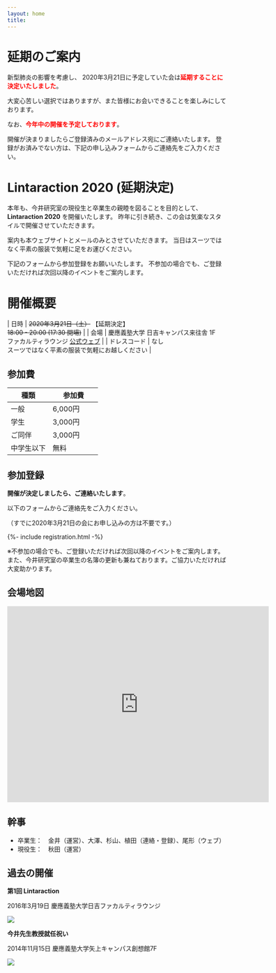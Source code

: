 ```yaml
---
layout: home
title:
---
```


# 延期のご案内

新型肺炎の影響を考慮し、
2020年3月21日に予定していた会は<b><font color="red">延期することに決定いたしました</font></b>。

大変心苦しい選択ではありますが、また皆様にお会いできることを楽しみにしております。

なお、**<font color="red">今年中の開催を予定しております</font>**。

開催が決まりましたらご登録済みのメールアドレス宛にご連絡いたします。
登録がお済みでない方は、下記の申し込みフォームからご連絡先をご入力ください。

# Lintaraction 2020 (延期決定)

本年も、今井研究室の現役生と卒業生の親睦を図ることを目的として、
**Lintaraction 2020** を開催いたします。
昨年に引き続き、この会は気楽なスタイルで開催させていただきます。

案内も本ウェブサイトとメールのみとさせていただきます。
当日はスーツではなく平素の服装で気軽に足をお運びください。

下記のフォームから参加登録をお願いいたします。
不参加の場合でも、ご登録いただければ次回以降のイベントをご案内します。

# 開催概要

| 日時 | ~~2020年3月21日（土）~~ 【延期決定】 <br> ~~18:00 - 20:00 (17:30 開場)~~ |
| 会場 | 慶應義塾大学 日吉キャンパス来往舎 1F <br> ファカルティラウンジ [公式ウェブ](http://hiyoshi-facultylounge.jp/) |
| ドレスコード | なし <br> スーツではなく平素の服装で気軽にお越しください |

## 参加費

|  種類  |  参加費　　　 |
|  --- |  ---- |
| 一般   | 6,000円 |
| 学生   | 3,000円 |
| ご同伴 | 3,000円 |
| 中学生以下 | 無料 |

## 参加登録

**開催が決定しましたら、ご連絡いたします**。

以下のフォームからご連絡先をご入力ください。

（すでに2020年3月21日の会にお申し込みの方は不要です。）

{%- include registration.html -%}

※不参加の場合でも、ご登録いただければ次回以降のイベントをご案内します。
また、今井研究室の卒業生の名簿の更新も兼ねております。ご協力いただければ大変助かります。

## 会場地図

<div class="google-maps" style="text-align:center;">
<iframe src="https://www.google.com/maps/embed?pb=!1m14!1m8!1m3!1d6492.0590623223825!2d139.65010964544706!3d35.55297285396277!3m2!1i1024!2i768!4f13.1!3m3!1m2!1s0x0%3A0x4bd7514a1c382514!2z44OV44Kh44Kr44Or44OG44Kj44Op44Km44Oz44K4!5e0!3m2!1sja!2sjp!4v1545745293120" width="600" height="450" frameborder="0" style="border:0" allowfullscreen></iframe>
</div>

## 幹事

- 卒業生：　金井（運営）、大澤、杉山、植田（連絡・登録）、尾形（ウェブ）
- 現役生：　秋田（運営）


## 過去の開催

**第1回 Lintaraction**

2016年3月19日 慶應義塾大学日吉ファカルティラウンジ

![](image/2016-03-19.jpg)

**今井先生教授就任祝い**

2014年11月15日 慶應義塾大学矢上キャンパス創想館7F

![](image/2014-11-15.jpg)
